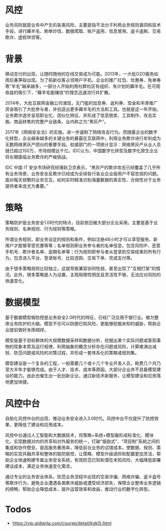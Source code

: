 # 风控

业务风险就是业务中产生的各类风险，主要是指不法分子利用业务规则漏洞和技术手段，进行薅羊毛、刷单炒信、数据爬取、账户盗用、信息冒用、盗卡盗刷、交易欺诈、虚假申贷等。

# 背景

移动支付的出现，让随时随地的在线交易成为可能。2013年，一大批O2O服务如雨后春笋般出现。为了拓新拉客占领用户手机，企业的推广红包、优惠券、免单券等“羊毛”越来越多，一部分人开始利用社群社区有组织、有计划的薅羊毛。在可观收益的吸引下，“薅羊毛能赚钱”的理念迅速流行并扩散。

2014年，大批互联网金融公司涌现，无门槛的加息券、返利券、现金和丰厚推广资金吸引了大批参与者，并创造出更多薅羊毛的方法和工具。也就是这一年开始，业务欺诈逐步呈现职业化、团伙化特征，并形成了信息倒卖、工具制作、攻击实施、商品转售的完整产业链条，业内称之为“黑灰产”。

2017年《网络安全法》的实施，进一步遏制了网络攻击行为。而随着企业的数字化转型，企业越来越多的关键业务的暴露在互联网中，利用业务欺诈进行牟利成为无数网络黑灰产团伙的重要手段。权威部门的一项统计显示：网络黑灰产从业人员就已超过150万，市场规模达千亿。IDC认为，中国数字化转型及数字化原生企业将长期面临业务欺诈的严峻挑战。
 
IDC 中国 IT 安全市场研究经理赵卫京表示，“黑灰产的欺诈攻击已经覆盖了几乎所有业务场景，业务安全反欺诈已经成为全球各行各业企业级用户不容忽视的问题。面对每天频繁的业务交互，如何实时精准识别海量数据的真实性、合规性对于业务提供者来说尤为重要。”

# 策略

策略防护是业务安全1.0时代的特点，目前依旧被大部分企业采用。主要是基于业务规则、名单规则、行为规则等策略。
 
所谓业务规则，即业务设定的规则和条件，例如注册48小时才可以享受服务、新用户才能够享受优惠等等；名单规则即业务参与者的名单信息，包含风险IP、恶意手机号、欺诈者名单、逾期名单等；行为规则即参与者从登录到交易结束的所有行为，包含进入平台、登录账号、比较选购、交易下单、完成支付等。
 
由于很多策略规则比较独立，这就导致兼容协同性弱，甚至出现了“互相打架”的情况。此外，很多策略是人为设置，主观局限性明显且灵活性不够，无法应对风险的快速变化。

# 数据模型

基于数据模型做防控是业务安全2.0时代的特征，已经广泛应用于银行业。做为整体业务防护的大脑，模型不仅可以防御已知风险，更能够挖掘未知的威胁，帮助企业提前做好未雨绸缪。
 
模型是基于目标群体的大规模数据采样和数据分析，挖掘出某个实际问题或客观事物的现象本质及运行规律，利用抽象的概念分析存在问题或风险，计算推演出减轻、防范问题或风险的对策过程，并形成一套体系化的策略或规则集。
 
模型建设是一个复杂的工程，一般需要几个或十几个专业开发人员，耗费几个月乃至大半年才能够完成。由于人才、技术、成本等原因，大部分企业并不具备模型建设的能力。由此也催生出一批创新企业，通过新技术新服务，让模型建设和应用落地更加快捷。

# 风控中台

自助化风控中台的出现，推动业务安全进入3.0时代。风控中台不仅提升了防控效果，更降低了建设和应用成本。
 
风控中台通过人工智能和大数据技术，将策略+系统+模型融形成标准化、模块化，实现数据对内的共享和对外服务的统一，打破“烟囱式”、“项目制”系统之间的集成和协作壁垒，提高服务重用率，降低前台业务的试错成本。使数据、规则、策略的实现共融共享和整体的联防联控，让策略、模型升级调优和配置更加灵活，帮助企业快速构建专属业务安全系统，有效防范已知和潜在未知风险，大幅降低部署建设成本，满足业务快速变化需求。
 
通过专业的业务安全体系，防范业务流程中出现的交易诈骗、网络诈骗、盗卡盗号等欺诈行为，避免企业遭遇各类欺诈威胁或遭受经济损失，保障企业整体业务逻辑的顺畅，帮助企业降低成本，提升运营效率和收益，推动行业的数字化转型。

# Todos

- https://vip.qidianla.com/course/detail/kgk0j.html
